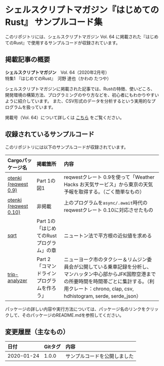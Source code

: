 # シェルスクリプトマガジン『はじめてのRust』 サンプルコード集

このリポジトリには、シェルスクリプトマガジン Vol. 64 に掲載された『はじめてのRust』で使用するサンプルコードが収録されています。

## 掲載記事の概要

**シェルスクリプトマガジン**　Vol. 64（2020年2月号）</br>
特集1 『はじめてのRust』　河野 達也（かわの たつや）

シェルスクリプトマガジンに掲載された記事では、Rustの特徴、使いどころ、開発環境の構築方法、プログラミングのやり方などを、初心者にもわかりやすいように紹介しています。
また、CSV形式のデータを分析するという実用的なプログラムを扱っています。

掲載号（Vol. 64）について詳しくは [こちら][shellmag-vol-64] をご覧ください。 

[shellmag-vol-64]: https://shell-mag.com/vol-64/

## 収録されているサンプルコード

このリポジトリには以下のサンプルコードが収録されています。

| Cargoパッケージ名 | 掲載箇所 | 内容 |
|:--|:--|:--|
| [otenki (reqwest 0.9)][otenki-req09] | Part 1の図1 | reqwestクレート 0.9を使って「Weather Hacks お天気サービス」から東京の天気予報を取得する。（ごく簡単なもの） |
| [otenki (reqwest 0.10)][otenki-req010] | 非掲載 | 上のプログラムを`async/.await`時代のreqwestクレート 0.10に対応させたもの |
| [sqrt][sqrt] | Part 1の「はじめてのRustプログラム」の章 | ニュートン法で平方根の近似値を求める |
| [trip-analyzer][trip-analyzer] | Part 2 「コマンドラインプログラムを作ろう」 | ニューヨーク市のタクシー＆リムジン委員会が公開している乗車記録を分析し、マンハッタン中心部からJFK国際空港までの所要時間を時間帯ごとに集計する。（利用クレート：chrono, clap, csv, hdhistogram, serde, serde_json） |

パッケージの詳しい内容や実行方法については、パッケージ名のリンクをクリックして、そのパッケージのREADME.mdを参照してください。

[otenki-req09]: ./otenki-req09
[otenki-req010]: ./otenki-req010
[sqrt]: ./sqrt
[trip-analyzer]: ./trip-analyzer

## 変更履歴（主なもの）

| 日付 | Gitタグ | 内容 |
|:--|:--|:--|
| 2020-01-24 | 1.0.0 | サンプルコードを公開しました |
